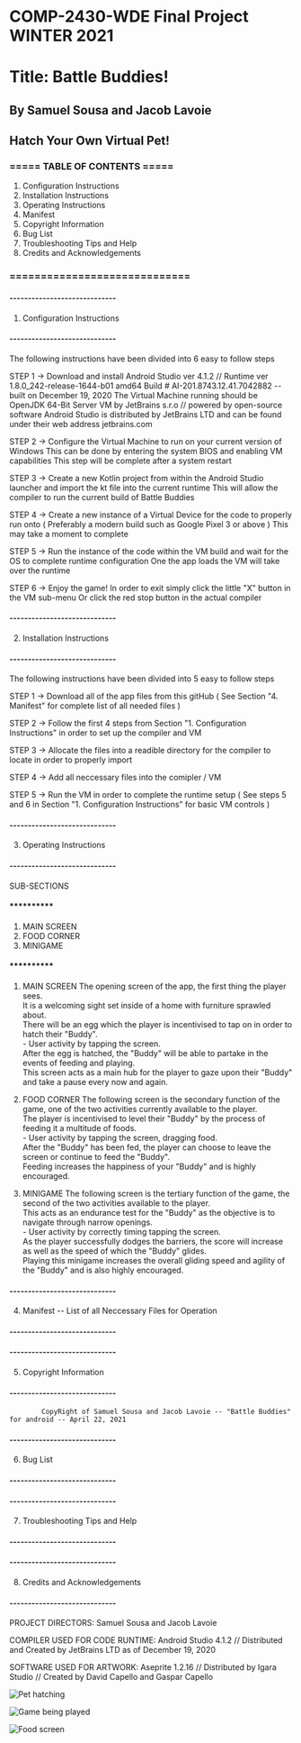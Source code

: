# COMP-2430-WDE Final Project WINTER 2021
# Title: Battle Buddies!
## By Samuel Sousa and Jacob Lavoie
## Hatch Your Own Virtual Pet!

### ===== TABLE OF CONTENTS =====
1. Configuration Instructions
2. Installation Instructions
3. Operating Instructions
4. Manifest
5. Copyright Information
6. Bug List
7. Troubleshooting Tips and Help
8. Credits and Acknowledgements
### =============================


#### -----------------------------
1. Configuration Instructions
#### -----------------------------

The following instructions have been divided into 6 easy to follow steps

STEP 1 -> Download and install Android Studio ver 4.1.2 // Runtime ver 1.8.0_242-release-1644-b01 amd64
          Build # AI-201.8743.12.41.7042882 -- built on December 19, 2020
          The Virtual Machine running should be OpenJDK 64-Bit Server VM by JetBrains s.r.o // powered by open-source software
          Android Studio is distributed by JetBrains LTD and can be found under their web address jetbrains.com 

STEP 2 -> Configure the Virtual Machine to run on your current version of Windows
          This can be done by entering the system BIOS and enabling VM capabilities
          This step will be complete after a system restart

STEP 3 -> Create a new Kotlin project from within the Android Studio launcher and import the kt file into the current runtime
          This will allow the compiler to run the current build of Battle Buddies

STEP 4 -> Create a new instance of a Virtual Device for the code to properly run onto
          ( Preferably a modern build such as Google Pixel 3 or above )
					This may take a moment to complete
	
STEP 5 -> Run the instance of the code within the VM build and wait for the OS to complete runtime configuration
					One the app loads the VM will take over the runtime
					
STEP 6 -> Enjoy the game!
					In order to exit simply click the little "X" button in the VM sub-menu
					Or click the red stop button in the actual compiler

#### -----------------------------
2. Installation Instructions
#### -----------------------------

The following instructions have been divided into 5 easy to follow steps

STEP 1 -> Download all of the app files from this gitHub
					( See Section "4. Manifest" for complete list of all needed files )

STEP 2 -> Follow the first 4 steps from Section "1. Configuration Instructions" in order to set up the compiler and VM

STEP 3 -> Allocate the files into a readible directory for the compiler to locate in order to properly import
					
STEP 4 ->	Add all neccessary files into the comipler / VM 

STEP 5 -> Run the VM in order to complete the runtime setup
					( See steps 5 and 6 in Section "1. Configuration Instructions" for basic VM controls )
					
#### -----------------------------
3. Operating Instructions
#### -----------------------------

SUB-SECTIONS
#### **********
1. MAIN SCREEN
2. FOOD CORNER
3. MINIGAME
#### **********

1. MAIN SCREEN
   The opening screen of the app, the first thing the player sees.  
	 It is a welcoming sight set inside of a home with furniture sprawled about.  
	 There will be an egg which the player is incentivised to tap on in order to hatch their "Buddy".  
	 			- User activity by tapping the screen.  
	 After the egg is hatched, the "Buddy" will be able to partake in the events of feeding and playing.  
	 This screen acts as a main hub for the player to gaze upon their "Buddy" and take a pause every now and again.
	 
2. FOOD CORNER
	 The following screen is the secondary function of the game, one of the two activities currently available to the player.  
	 The player is incentivised to level their "Buddy" by the process of feeding it a multitude of foods.  
	 			- User activity by tapping the screen, dragging food.  
	 After the "Buddy" has been fed, the player can choose to leave the screen or continue to feed the "Buddy".  
	 Feeding increases the happiness of your "Buddy" and is highly encouraged.
	 
3. MINIGAME
   The following screen is the tertiary function of the game, the second of the two activities available to the player.  
	 This acts as an endurance test for the "Buddy" as the objective is to navigate through narrow openings.  
	 			- User activity by correctly timing tapping the screen.  
	 As the player successfully dodges the barriers, the score will increase as well as the speed of which the "Buddy" glides.  
	 Playing this minigame increases the overall gliding speed and agility of the "Buddy" and is also highly encouraged.  
	 
#### -----------------------------
4. Manifest -- List of all Neccessary Files for Operation
#### -----------------------------

#### -----------------------------
5. Copyright Information
#### -----------------------------

			CopyRight of Samuel Sousa and Jacob Lavoie -- "Battle Buddies" for android -- April 22, 2021
			
#### -----------------------------
6. Bug List
#### -----------------------------

#### -----------------------------
7. Troubleshooting Tips and Help
#### -----------------------------

#### -----------------------------
8. Credits and Acknowledgements
#### -----------------------------

PROJECT DIRECTORS: Samuel Sousa and Jacob Lavoie

COMPILER USED FOR CODE RUNTIME: Android Studio 4.1.2 // Distributed and Created by JetBrains LTD as of December 19, 2020

SOFTWARE USED FOR ARTWORK: Aseprite 1.2.16 // Distributed by Igara Studio // Created by David Capello and Gaspar Capello
	 

![Pet hatching](https://github.com/Samuel36Sousa/COMP2430/blob/96bcc3a3c4ce372056a1322da7629a238c1ded98/ReadMe%20media/Hatching.gif)

![Game being played](https://github.com/Samuel36Sousa/COMP2430/blob/a571e77b4aef7accdd90baf59a179a1d19c617c6/ReadMe%20media/Playing.gif)

![Food screen](https://github.com/Samuel36Sousa/COMP2430/blob/5e7c8f845f885e7c633b933808ece2e9dd3eba6e/ReadMe%20media/Feed.PNG)
